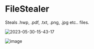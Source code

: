 # FileStealer

Steals .hwp, .pdf, .txt, .png, .jpg etc.. files.

![2023-05-30-15-43-17](https://github.com/Kwhitebear/Security_study/assets/99308681/612c4315-4b4e-48ed-b0e7-07c1df9251f0)

![image](https://github.com/Kwhitebear/Security_study/assets/99308681/abff32e1-c5de-4763-b0b3-cd4844006155)
